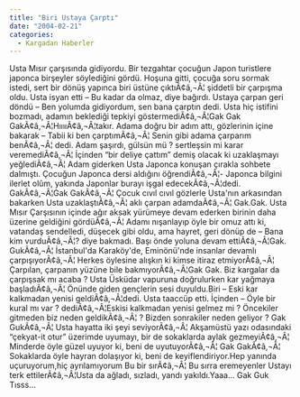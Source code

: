 ```yaml
---
title: "Biri Ustaya Çarptı"
date: "2004-02-21"
categories: 
  - Kargadan Haberler
---
```


Usta Mısır çarşısında gidiyordu. Bir tezgahtar çocuğun Japon turistlere japonca birşeyler söylediğini gördü. Hoşuna gitti, çocuğa soru sormak istedi, sert bir dönüş yapınca biri üstüne çıktıÃ¢â‚¬Â¦ şiddetli bir çarpışma oldu. Usta isyan etti – Bu kadar da olmaz, diye bağırdı. Ustaya çarpan geri döndü – Ben yolumda gidiyordum, sen bana çarptın dedi. Usta hiç istifini bozmadı, adamın beklediği tepkiyi göstermediÃ¢â‚¬Â¦Gak Gak GakÃ¢â‚¬Â¦HııııÃ¢â‚¬Â¦takır. Adama doğru bir adım attı, gözlerinin içine bakarak – Tabii ki ben çarptımÃ¢â‚¬Â¦ Senin gibi adama çarparım benÃ¢â‚¬Â¦ dedi. Adam şaşırdı, gülsün mü ? sertleşsin mi karar veremediÃ¢â‚¬Â¦ İçinden “bir deliye çattım” demiş olacak ki uzaklaşmayı yeğlediÃ¢â‚¬Â¦ Adam giderken Usta Japonca konuşan çırakla sohbete dalmıştı. Çocuğun Japonca dersi aldığını öğrendiÃ¢â‚¬Â¦- Japonca bilgini ilerlet olûm, yakında Japonlar burayı işgal edecekÃ¢â‚¬Â¦dedi. GakÃ¢â‚¬Â¦Gak GakÃ¢â‚¬Â¦ Çocuk cıvıl cıvıl gözlerle Usta'nın arkasından bakarken Usta uzaklaştıÃ¢â‚¬Â¦ aklı çarpan adamdaÃ¢â‚¬Â¦ Gak.Gak. Usta Mısır Çarşısının içinde ağır aksak yürümeye devam ederken birinin daha üzerine geldiğini gördüÃ¢â‚¬Â¦ Adamı nışanlayıp öyle bir omuz attı ki, vatandaş sendelledi, düşecek gibi oldu, ama hayret, geri dönüp de – Bana kim vurduÃ¢â‚¬Â¦? diye bakmadı. Başı önde yoluna devam ettiÃ¢â‚¬Â¦Gak. GukÃ¢â‚¬Â¦ İstanbul'da Karaköy'de, Eminönü'nde insanlar devamlı çarpışıyorÃ¢â‚¬Â¦ Herkes öylesine alışkın ki kimse itiraz etmiyorÃ¢â‚¬Â¦ Çarpılan, çarpanın yüzüne bile bakmıyorÃ¢â‚¬Â¦Gak Gak. Biz kargalar da çarpışsak mı acaba ? Usta Üsküdar vapuruna doğrulurken kar yağmaya başladıÃ¢â‚¬Â¦ Önünde giden gençlerin sesi duyuldu.Biri – Eski kar kalkmadan yenisi geldiÃ¢â‚¬Â¦dedi. Usta taaccüp etti. İçinden – Öyle bir kural mı var ? dediÃ¢â‚¬Â¦Eskisi kalkmadan yenisi gelmez mi ? Öncekiler gitmeden biz neden geldikÃ¢â‚¬Â¦ ? Bizden sonrakiler neden geliyor ? Gak GukÃ¢â‚¬Â¦ Usta hayatta iki şeyi seviyorÃ¢â‚¬Â¦ Akşamüstü yazı odasındaki “çekyat-it otur” üzerimde uyumayı, bir de sokaklarda aylak gezmeyiÃ¢â‚¬Â¦ Minderde öyle güzel uyuyor ki, beni de uyutuyorÃ¢â‚¬Â¦ Gak GakÃ¢â‚¬Â¦ Sokaklarda öyle hayran dolaşıyor ki, beni de keyiflendiriyor.Hep yanında uçuruyorum,hiç ayrılamıyorum Bu bir sırÃ¢â‚¬Â¦ Bu sırra eremeyenler Ustayı terk ettilerÃ¢â‚¬Â¦Usta da ağladı, sızladı, yandı yakıldı.Yaaa... Gak Guk Tısss...
